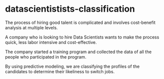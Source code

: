 # datascientistists-classification

The process of hiring good talent is complicated and involves cost-benefit analysis at multiple levels.

A company who is looking to hire Data Scientists wants to make the process quick, less labor intensive and cost-effective.

The company started a training program and collected the data of all the people who participated in the program.

By using predictive modeling, we are classifying the profiles of the candidates to determine their likeliness to switch jobs.
